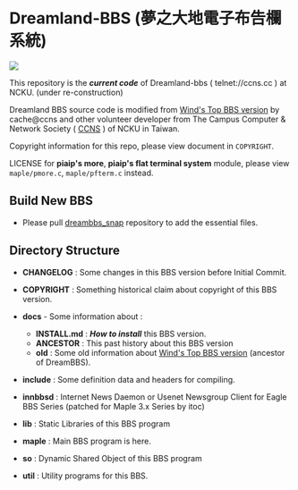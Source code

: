 # Dreamland-BBS (夢之大地電子布告欄系統)

![](https://i.imgur.com/c7XQP7k.png)

This repository is the ***current code*** of Dreamland-bbs ( telnet://ccns.cc ) at NCKU. (under re-construction)

Dreamland BBS source code is modified from [Wind's Top BBS version](http://windtop.yzu.edu.tw/) 
by cache@ccns and other volunteer developer from 
The Campus Computer & Network Society ( [CCNS](https://ccns.github.io) ) of NCKU in Taiwan.

Copyright information for this repo, please view document in `COPYRIGHT`. 

LICENSE for **piaip's more**, **piaip's flat terminal system** module, please view `maple/pmore.c`, `maple/pfterm.c` instead.

## Build New BBS

* Please pull [dreambbs_snap](https://github.com/ccns/dreambbs_snap) repository to add the essential files.

## Directory Structure

* **CHANGELOG**      : Some changes in this BBS version before Initial Commit.

* **COPYRIGHT**      : Something historical claim about copyright of this BBS version.

* **docs**   - Some information about :
    + **INSTALL.md**     : ***How to install*** this BBS version.
    + **ANCESTOR**       : This past history about this BBS version
    + **old**            : Some old information about [Wind's Top BBS version](http://windtop.yzu.edu.tw) (ancestor of DreamBBS).

+ **include**  : Some definition data and headers for compiling.

+ **innbbsd**  : Internet News Daemon or Usenet Newsgroup Client for Eagle BBS Series (patched for Maple 3.x Series by itoc) 

+ **lib**      : Static Libraries of this BBS program

+ **maple**    : Main BBS program is here.

+ **so**       : Dynamic Shared Object of this BBS program

+ **util**     : Utility programs for this BBS.

